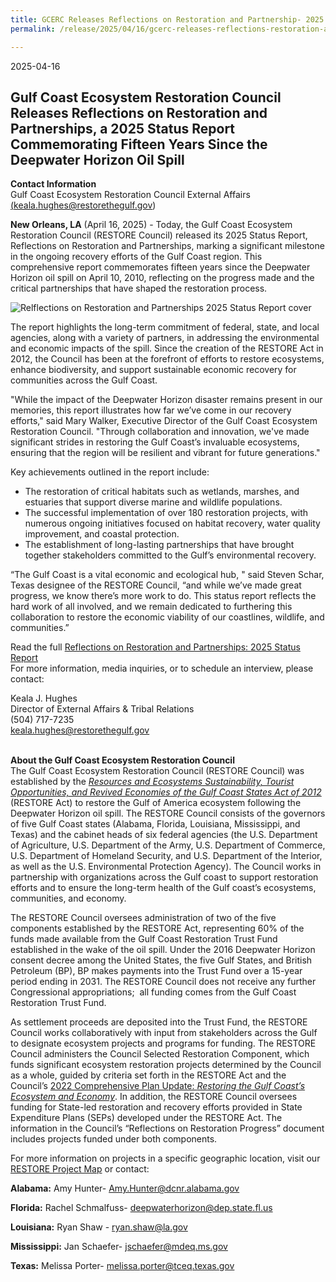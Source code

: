 ```yaml
---
title: GCERC Releases Reflections on Restoration and Partnership- 2025 Status Report
permalink: /release/2025/04/16/gcerc-releases-reflections-restoration-and-partnership-2025-status-report

---
```

2025-04-16

## Gulf Coast Ecosystem Restoration Council Releases Reflections on Restoration and Partnerships, a 2025 Status Report Commemorating Fifteen Years Since the Deepwater Horizon Oil Spill

**Contact Information**  
Gulf Coast Ecosystem Restoration Council External Affairs  
[(keala.hughes@restorethegulf.gov](\(keala.hughes@restorethegulf.gov))

**New Orleans, LA** (April 16, 2025) - Today, the Gulf Coast Ecosystem Restoration Council (RESTORE Council) released its 2025 Status Report, Reflections on Restoration and Partnerships, marking a significant milestone in the ongoing recovery efforts of the Gulf Coast region. This comprehensive report commemorates fifteen years since the Deepwater Horizon oil spill on April 10, 2010, reflecting on the progress made and the critical partnerships that have shaped the restoration process.  

![Relflections on Restoration and Partnerships 2025 Status Report cover](/sites/default/files/styles/large/public/2025-04/Status%20Report%20Cover.jpg.webp?itok=B9N7pqmI)

The report highlights the long-term commitment of federal, state, and local agencies, along with a variety of partners, in addressing the environmental and economic impacts of the spill. Since the creation of the RESTORE Act in 2012, the Council has been at the forefront of efforts to restore ecosystems, enhance biodiversity, and support sustainable economic recovery for communities across the Gulf Coast.

"While the impact of the Deepwater Horizon disaster remains present in our memories, this report illustrates how far we’ve come in our recovery efforts," said Mary Walker, Executive Director of the Gulf Coast Ecosystem Restoration Council. "Through collaboration and innovation, we've made significant strides in restoring the Gulf Coast’s invaluable ecosystems, ensuring that the region will be resilient and vibrant for future generations."

Key achievements outlined in the report include:

*   The restoration of critical habitats such as wetlands, marshes, and estuaries that support diverse marine and wildlife populations.
*   The successful implementation of over 180 restoration projects, with numerous ongoing initiatives focused on habitat recovery, water quality improvement, and coastal protection.
*   The establishment of long-lasting partnerships that have brought together stakeholders committed to the Gulf’s environmental recovery.

“The Gulf Coast is a vital economic and ecological hub, " said Steven Schar, Texas designee of the RESTORE Council, “and while we’ve made great progress, we know there’s more work to do. This status report reflects the hard work of all involved, and we remain dedicated to furthering this collaboration to restore the economic viability of our coastlines, wildlife, and communities.”

Read the full [Reflections on Restoration and Partnerships: 2025 Status Report](/sites/default/files/2025-04/RESTORE_2025StatusReport.pdf)  
For more information, media inquiries, or to schedule an interview, please contact:

Keala J. Hughes  
Director of External Affairs & Tribal Relations  
(504) 717-7235  
[keala.hughes@restorethegulf.gov](mailto:keala.hughes@restorethegulf.gov)   
 

**About the Gulf Coast Ecosystem Restoration Council**   
The Gulf Coast Ecosystem Restoration Council (RESTORE Council) was established by the [_Resources and Ecosystems Sustainability, Tourist Opportunities, and Revived Economies of the Gulf Coast States Act of 2012_](https://www.govinfo.gov/content/pkg/PLAW-112publ141/pdf/PLAW-112publ141.pdf) (RESTORE Act) to restore the Gulf of America ecosystem following the Deepwater Horizon oil spill. The RESTORE Council consists of the governors of five Gulf Coast states (Alabama, Florida, Louisiana, Mississippi, and Texas) and the cabinet heads of six federal agencies (the U.S. Department of Agriculture, U.S. Department of the Army, U.S. Department of Commerce, U.S. Department of Homeland Security, and U.S. Department of the Interior, as well as the U.S. Environmental Protection Agency). The Council works in partnership with organizations across the Gulf coast to support restoration efforts and to ensure the long-term health of the Gulf coast’s ecosystems, communities, and economy.

The RESTORE Council oversees administration of two of the five components established by the RESTORE Act, representing 60% of the funds made available from the Gulf Coast Restoration Trust Fund established in the wake of the oil spill. Under the 2016 Deepwater Horizon consent decree among the United States, the five Gulf States, and British Petroleum (BP), BP makes payments into the Trust Fund over a 15-year period ending in 2031. The RESTORE Council does not receive any further Congressional appropriations;  all funding comes from the Gulf Coast Restoration Trust Fund.

As settlement proceeds are deposited into the Trust Fund, the RESTORE Council works collaboratively with input from stakeholders across the Gulf to designate ecosystem projects and programs for funding. The RESTORE Council administers the Council Selected Restoration Component, which funds significant ecosystem restoration projects determined by the Council as a whole, guided by criteria set forth in the RESTORE Act and the Council’s [2022 Comprehensive Plan Update: _Restoring the Gulf Coast’s Ecosystem and Economy_](/sites/default/files/2025-03/2022_Comp-Plan_Update_Final.pdf). In addition, the RESTORE Council oversees funding for State-led restoration and recovery efforts provided in State Expenditure Plans (SEPs) developed under the RESTORE Act. The information in the Council’s “Reflections on Restoration Progress” document includes projects funded under both components.

For more information on projects in a specific geographic location, visit our [RESTORE Project Map](https://experience.arcgis.com/experience/5552d321b5ad4f67b7fe8d23cbc24676) or contact:

**Alabama:** Amy Hunter- [Amy.Hunter@dcnr.alabama.gov](mailto:Amy.Hunter@dcnr.alabama.gov) 

**Florida:** Rachel Schmalfuss- [deepwaterhorizon@dep.state.fl.us](mailto:deepwaterhorizon@dep.state.fl.us) 

**Louisiana:** Ryan Shaw - [ryan.shaw@la.gov](mailto:ryan.shaw@la.gov) 

**Mississippi:** Jan Schaefer- [jschaefer@mdeq.ms.gov](mailto:jschaefer@mdeq.ms.gov) 

**Texas:** Melissa Porter- [melissa.porter@tceq.texas.gov](mailto:melissa.porter@tceq.texas.gov)